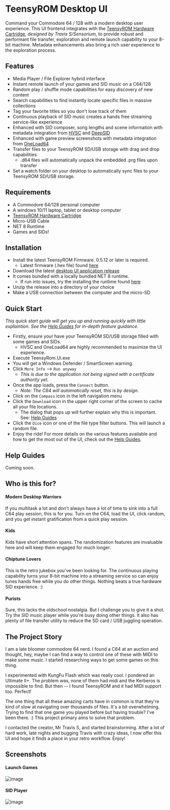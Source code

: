 # TeensyROM Desktop UI
Command your Commodore 64 / 128 with a modern desktop user experience.  This UI frontend integrates with the [TeensyROM Hardware Cartridge](https://github.com/SensoriumEmbedded/TeensyROM), *designed by Travis S/Sensorium*, to provide robust and performant file transfer, exploration and remote launch capability to your 8-bit machine.  Metadata enhancements also bring a rich user experience to the exploration process.  

## Features
- Media Player / File Explorer hybrid interface
- Instant remote launch of your games and SID music on a C64/128
- Random play / shuffle mode capabilities for easy discovery of new content
- Search capabilities to find instantly locate specific files in massive collections
- Tag your favorite titles so you don't lose track of them 
- Continuous playback of SID music creates a hands free streaming service-like experience
- Enhanced with SID composer, song lengths and scene information with metadata integration from [HVSC](https://www.youtube.com/watch?v=lz0CJbkplj0&list=PLmN5cgEuNrpiCj1LfKBDUZS06ZBCjif5b) and [DeepSID](https://github.com/Chordian/deepsid)
- Enhanced with game preview screenshots with metadata integration from [OneLoad64](https://www.youtube.com/watch?v=lz0CJbkplj0&list=PLmN5cgEuNrpiCj1LfKBDUZS06ZBCjif5b)
- Transfer files to your TeensyROM SD/USB storage with drag and drop capabilities
  - .d64 files will automatically unpack the embedded .prg files upon transfer
- Set a watch folder on your desktop to automatically sync files to your TeensyROM SD/USB storage.

## Requirements
- A Commodore 64/128 personal computer
- A windows 10/11 laptop, tablet or desktop computer
- [TeensyROM Hardware Cartridge](https://github.com/SensoriumEmbedded/TeensyROM)
- Micro-USB Cable
- NET 8 Runtime
- Games and SIDs!

## Installation
- Install the latest TeensyROM Firmware.  0.5.12 or later is required.
  - Latest firmware (.hex file) found [here](https://github.com/SensoriumEmbedded/TeensyROM/blob/main/bin/TeensyROM/FW_Release_History.md)
- Download the latest [desktop UI application release](https://github.com/MetalHexx/TeensyROM-UI/releases)
- It comes bundled with a locally bundled NET 8 runtime.
  - If run into issues, try the installing the runtime found [here](https://dotnet.microsoft.com/en-us/download/dotnet/8.0)
- Unzip the release into a directory of your choice
- Make a USB connection between the computer and the micro-SD 
 
## Quick Start
*This quick start guide will get you up and running quickly with little explaintion.  See the [Help Guides](#help-guides) for in-depth feature guidance.*
- Firstly, ensure your have your TeensyROM SD/USB storage filled with some games and SIDs.
  - HVSC and OneLoad64 are highly recommended to maximize the UI experience.
- Execute TeensyRom.Ui.exe
- You will get a Windows Defender / SmartScreen warning.
- Click `More Info` --> `Run anyway`
  - *This is due to the application not being signed with a certificate authority yet.*  
- Once the app loads, press the `Connect` button.
  - *Note: The C64 will automatically reset, this is by design.*
- Click on the `Compass` icon in the left navigation menu
- Click the `Download` icon in the upper right corner of the screen to cache all your file locations.
  - The dialog that pops up will further explain why this is important.  See: [Help Guides](#help-guides)
- Click the `Dice` icon or one of the file type filter buttons.  This will launch a random file.
- Enjoy the ride! For more details on the various features available and how to get the most out of the UI, check out the [Help Guides](#help-guides).

## Help Guides
Coming soon.

## Who is this for?
#### Modern Desktop Warriors
If you multitask a lot and don't always have a lot of time to sink into a full C64 play session, this is for you.  Turn on the C64, load the UI, click random, and you get instant gratification from a quick play session.

#### Kids
Kids have short attention spans.  The randomization features are invaluable here and will keep them engaged for much longer.

#### Chiptune Lovers 
This is the retro jukebox you've been looking for.  The continuous playing capability turns your 8-bit machine into a streaming service so can enjoy tunes hands free while you do other things.  Nothing beats a true hardware SID experience. :)

#### Purists 
Sure, this lacks the oldschool nostalgia.  But I challenge you to give it a shot.  Try the SID music player while you're busy doing other things.  It also has plenty of file transfer utility to reduce the SD card / USB juggling operation.  

## The Project Story
I am a late bloomer commodore 64 nerd.  I found a C64 at an auction and thought, hey, maybe I can find a way to control one of these with MIDI to make some music.  I started researching ways to get some games on this thing.  

I experimented with KungFu Flash which was really cool.  I pondered an Ultimate II+.  The problem was, none of them had midi and the Kerberos is impossible to find.  But then -- I found TeensyROM and it had MIDI support too.  Perfect!

The one thing that all these amazing carts have in common is that they're kind of slow at navigating over thousands of files.  It's a bit overwhelming. Trying to find that one game you played before but having trouble? I've been there. :) This project primary aims to solve that problem.

I contacted the creator, Mr Travis S, and started brainstorming.  After a lot of hard work, late nights and bugging Travis with crazy ideas, I now offer this UI and hope it finds a place in your retro workflow. Enjoy!

## Screenshots
#### Launch Games 
![image](https://github.com/MetalHexx/TeensyROM-UI/assets/9291740/c5ebfbcd-4282-49b2-b349-3af5b5d503c5)

#### SID Player
![image](https://github.com/MetalHexx/TeensyROM-UI/assets/9291740/f4e9142f-47eb-45e9-8509-0752d1e1a92f)



